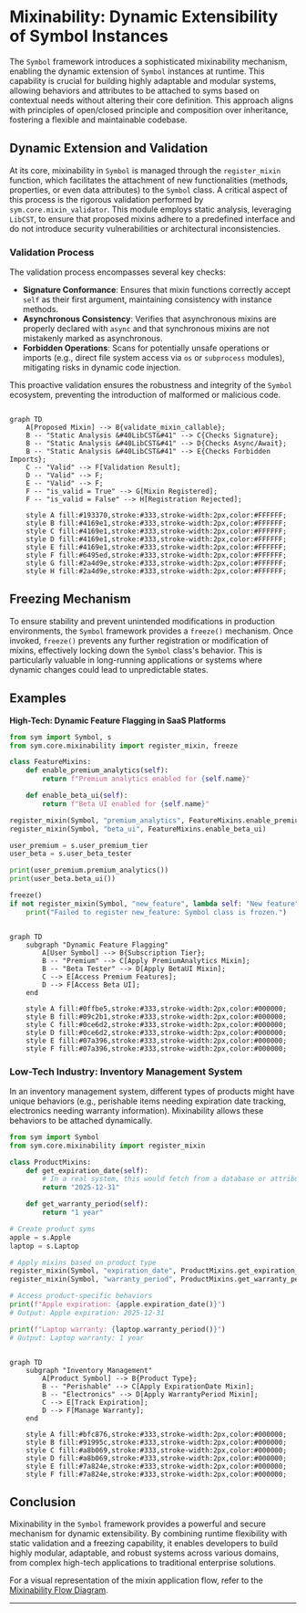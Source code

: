 # Mixinability: Dynamic Extensibility of Symbol Instances

The `Symbol` framework introduces a sophisticated mixinability mechanism, enabling the dynamic extension of `Symbol` instances at runtime. This capability is crucial for building highly adaptable and modular systems, allowing behaviors and attributes to be attached to syms based on contextual needs without altering their core definition. This approach aligns with principles of open/closed principle and composition over inheritance, fostering a flexible and maintainable codebase.

## Dynamic Extension and Validation

At its core, mixinability in `Symbol` is managed through the `register_mixin` function, which facilitates the attachment of new functionalities (methods, properties, or even data attributes) to the `Symbol` class. A critical aspect of this process is the rigorous validation performed by `sym.core.mixin_validator`. This module employs static analysis, leveraging `LibCST`, to ensure that proposed mixins adhere to a predefined interface and do not introduce security vulnerabilities or architectural inconsistencies.

### Validation Process
The validation process encompasses several key checks:
- **Signature Conformance**: Ensures that mixin functions correctly accept `self` as their first argument, maintaining consistency with instance methods.
- **Asynchronous Consistency**: Verifies that asynchronous mixins are properly declared with `async` and that synchronous mixins are not mistakenly marked as asynchronous.
- **Forbidden Operations**: Scans for potentially unsafe operations or imports (e.g., direct file system access via `os` or `subprocess` modules), mitigating risks in dynamic code injection.

This proactive validation ensures the robustness and integrity of the `Symbol` ecosystem, preventing the introduction of malformed or malicious code.

```mermaid

graph TD
    A[Proposed Mixin] --> B{validate_mixin_callable};
    B -- "Static Analysis &#40LibCST&#41" --> C{Checks Signature};
    B -- "Static Analysis &#40LibCST&#41" --> D{Checks Async/Await};
    B -- "Static Analysis &#40LibCST&#41" --> E{Checks Forbidden Imports};
    C -- "Valid" --> F[Validation Result];
    D -- "Valid" --> F;
    E -- "Valid" --> F;
    F -- "is_valid = True" --> G[Mixin Registered];
    F -- "is_valid = False" --> H[Registration Rejected];

    style A fill:#193370,stroke:#333,stroke-width:2px,color:#FFFFFF;
    style B fill:#4169e1,stroke:#333,stroke-width:2px,color:#FFFFFF;
    style C fill:#4169e1,stroke:#333,stroke-width:2px,color:#FFFFFF;
    style D fill:#4169e1,stroke:#333,stroke-width:2px,color:#FFFFFF;
    style E fill:#4169e1,stroke:#333,stroke-width:2px,color:#FFFFFF;
    style F fill:#6495ed,stroke:#333,stroke-width:2px,color:#FFFFFF;
    style G fill:#2a4d9e,stroke:#333,stroke-width:2px,color:#FFFFFF;
    style H fill:#2a4d9e,stroke:#333,stroke-width:2px,color:#FFFFFF;

```
## Freezing Mechanism

To ensure stability and prevent unintended modifications in production environments, the `Symbol` framework provides a `freeze()` mechanism. Once invoked, `freeze()` prevents any further registration or modification of mixins, effectively locking down the `Symbol` class's behavior. This is particularly valuable in long-running applications or systems where dynamic changes could lead to unpredictable states.

## Examples

**High-Tech: Dynamic Feature Flagging in SaaS Platforms**
```python
from sym import Symbol, s
from sym.core.mixinability import register_mixin, freeze

class FeatureMixins:
    def enable_premium_analytics(self):
        return f"Premium analytics enabled for {self.name}"

    def enable_beta_ui(self):
        return f"Beta UI enabled for {self.name}"

register_mixin(Symbol, "premium_analytics", FeatureMixins.enable_premium_analytics)
register_mixin(Symbol, "beta_ui", FeatureMixins.enable_beta_ui)

user_premium = s.user_premium_tier
user_beta = s.user_beta_tester

print(user_premium.premium_analytics())
print(user_beta.beta_ui())

freeze()
if not register_mixin(Symbol, "new_feature", lambda self: "New feature"):
    print("Failed to register new_feature: Symbol class is frozen.")
```

```mermaid

graph TD
    subgraph "Dynamic Feature Flagging"
        A[User Symbol] --> B{Subscription Tier};
        B -- "Premium" --> C[Apply PremiumAnalytics Mixin];
        B -- "Beta Tester" --> D[Apply BetaUI Mixin];
        C --> E[Access Premium Features];
        D --> F[Access Beta UI];
    end

    style A fill:#0ffbe5,stroke:#333,stroke-width:2px,color:#000000;
    style B fill:#09c2b1,stroke:#333,stroke-width:2px,color:#000000;
    style C fill:#0ce6d2,stroke:#333,stroke-width:2px,color:#000000;
    style D fill:#0ce6d2,stroke:#333,stroke-width:2px,color:#000000;
    style E fill:#07a396,stroke:#333,stroke-width:2px,color:#000000;
    style F fill:#07a396,stroke:#333,stroke-width:2px,color:#000000;

```
### Low-Tech Industry: Inventory Management System

In an inventory management system, different types of products might have unique behaviors (e.g., perishable items needing expiration date tracking, electronics needing warranty information). Mixinability allows these behaviors to be attached dynamically.

```python
from sym import Symbol
from sym.core.mixinability import register_mixin

class ProductMixins:
    def get_expiration_date(self):
        # In a real system, this would fetch from a database or attribute
        return "2025-12-31"

    def get_warranty_period(self):
        return "1 year"

# Create product syms
apple = s.Apple
laptop = s.Laptop

# Apply mixins based on product type
register_mixin(Symbol, "expiration_date", ProductMixins.get_expiration_date)
register_mixin(Symbol, "warranty_period", ProductMixins.get_warranty_period)

# Access product-specific behaviors
print(f"Apple expiration: {apple.expiration_date()}")
# Output: Apple expiration: 2025-12-31

print(f"Laptop warranty: {laptop.warranty_period()}")
# Output: Laptop warranty: 1 year
```

```mermaid

graph TD
    subgraph "Inventory Management"
        A[Product Symbol] --> B{Product Type};
        B -- "Perishable" --> C[Apply ExpirationDate Mixin];
        B -- "Electronics" --> D[Apply WarrantyPeriod Mixin];
        C --> E[Track Expiration];
        D --> F[Manage Warranty];
    end

    style A fill:#bfc876,stroke:#333,stroke-width:2px,color:#000000;
    style B fill:#91995c,stroke:#333,stroke-width:2px,color:#000000;
    style C fill:#a8b069,stroke:#333,stroke-width:2px,color:#000000;
    style D fill:#a8b069,stroke:#333,stroke-width:2px,color:#000000;
    style E fill:#7a824e,stroke:#333,stroke-width:2px,color:#000000;
    style F fill:#7a824e,stroke:#333,stroke-width:2px,color:#000000;

```
## Conclusion

Mixinability in the `Symbol` framework provides a powerful and secure mechanism for dynamic extensibility. By combining runtime flexibility with static validation and a freezing capability, it enables developers to build highly modular, adaptable, and robust systems across various domains, from complex high-tech applications to traditional enterprise solutions.

For a visual representation of the mixin application flow, refer to the [Mixinability Flow Diagram](mixinability_flow.mmd).

---
